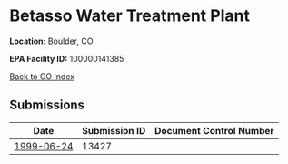 # Betasso Water Treatment Plant

**Location:** Boulder, CO

**EPA Facility ID:** 100000141385

[Back to CO Index](../../index.md)

## Submissions

| Date | Submission ID | Document Control Number |
|------|--------------|-------------------------|
| [1999-06-24](submissions/13427.md) | 13427 |  |

